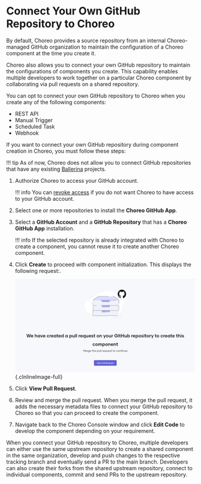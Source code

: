 # Connect Your Own GitHub Repository to Choreo

By default, Choreo provides a source repository from an internal Choreo-managed GitHub organization to maintain the configuration of a Choreo component at the time you create it.

Choreo also allows you to connect your own GitHub repository to maintain the configurations of components you create. This capability enables multiple developers to work together on a particular Choreo component by collaborating via pull requests on a shared repository.

You can opt to connect your own GitHub repository to Choreo when you create any of the following components:
- REST API
- Manual Trigger
- Scheduled Task
- Webhook

If you want to connect your own GitHub repository during component creation in Choreo, you must follow these steps:

!!! tip
        As of now, Choreo does not allow you to connect GitHub repositories that have any existing [Ballerina](https://ballerina.io/) projects.

1. Authorize Choreo to access your GitHub account.

    !!! info
        You can [revoke access](https://docs.github.com/en/authentication/keeping-your-account-and-data-secure/reviewing-your-authorized-integrations#reviewing-your-authorized-github-apps) if you do not want Choreo to have access to your GitHub account.

2. Select one or more repositories to install the **Choreo GitHub App**.
3. Select a **GitHub Account** and a **GitHub Repository** that has a **Choreo GitHub App** installation.

    !!! info
        If the selected repository is already integrated with Choreo to create a component, you cannot reuse it to create another Choreo component.

4. Click **Create** to proceed with component initialization. This displays the following request:.

    ![View pull request](../assets/img/tutorials/connect-own-repo/view-pull-request.png){.cInlineImage-full}

5. Click **View Pull Request**.
6. Review and merge the pull request.
   When you merge the pull request, it adds the necessary metadata files to connect your GitHub repository to Choreo so that you can proceed to create the component.
7. Navigate back to the Choreo Console window and click **Edit Code** to develop the component depending on your requirement.

When you connect your GitHub repository to Choreo, multiple developers can either use the same upstream repository to create a shared component in the same organization, develop and push changes to the respective tracking branch and eventually send a PR to the main branch. Developers can also create their forks from the shared upstream repository, connect to individual components, commit and send PRs to the upstream repository.
